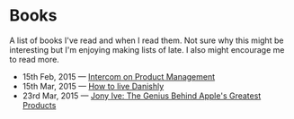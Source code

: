 # Books
A list of books I've read and when I read them. Not sure why this might be interesting but I'm enjoying making lists of late. I also might encourage me to read more.

* 15th Feb, 2015 — [Intercom on Product Management](https://www.intercom.io/books/product-management)
* 15th Mar, 2015 — [How to live Danishly](http://www.amazon.co.uk/Year-Living-Danishly-Uncovering-Happiest-ebook/dp/B00Q8SR5L0/ref=sr_1_1?s=books&ie=UTF8&qid=1426164070&sr=1-1&keywords=how+to+live+danishly)
* 23rd Mar, 2015 — [Jony Ive: The Genius Behind Apple's Greatest Products](http://www.amazon.co.uk/Jony-Ive-Genius-Greatest-Products-ebook/dp/B00ELXQYOI/ref=tmm_kin_swatch_0?_encoding=UTF8&sr=8-1&qid=1427137177)
